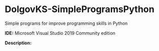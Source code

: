 # DolgovKS-SimpleProgramsPython
Simple programs for improve programming skills in Python

**IDE:** Microsoft Visual Studio 2019 Community edition

**Description:**
